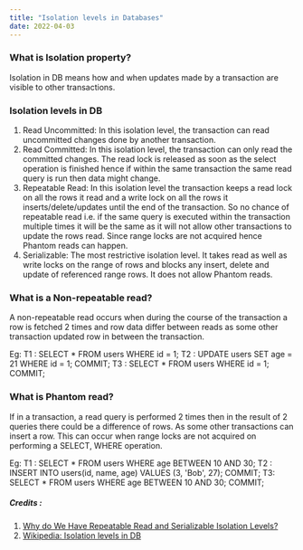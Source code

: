 ```yaml
---
title: "Isolation levels in Databases"
date: 2022-04-03
---
```


### What is Isolation property?
Isolation in DB means how and when updates made by a transaction are visible to other transactions.

### Isolation levels in DB
1. Read Uncommitted: In this isolation level, the transaction can read uncommitted changes done by another transaction.
2. Read Committed: In this isolation level, the transaction can only read the committed changes. The read lock is released as soon as the select operation is finished hence if within the same transaction the same read query is run then data might change.
3. Repeatable Read: In this isolation level the transaction keeps a read lock on all the rows it read and a write lock on all the rows it inserts/delete/updates until the end of the transaction. So no chance of repeatable read i.e. if the same query is executed within the transaction multiple times it will be the same as it will not allow other transactions to update the rows read. Since range locks are not acquired hence Phantom reads can happen.
4. Serializable: The most restrictive isolation level. It takes read as well as write locks on the range of rows and blocks any insert, delete and update of referenced range rows. It does not allow Phantom reads.

### What is a Non-repeatable read?
A non-repeatable read occurs when during the course of the transaction a row is fetched 2 times and row data differ between reads as some other transaction updated row in between the transaction.

Eg:
T1 : SELECT * FROM users WHERE id = 1;
T2 : UPDATE users SET age = 21 WHERE id = 1;
     COMMIT;
T3 : SELECT * FROM users WHERE id = 1;
     COMMIT;

### What is Phantom read? 
If in a transaction, a read query is performed 2 times then in the result of 2 queries there could be a difference of rows. As some other transactions can insert a row. This can occur when range locks are not acquired on performing a SELECT, WHERE operation.

Eg:
T1 : SELECT * FROM users WHERE age BETWEEN 10 AND 30;
T2 : INSERT INTO users(id, name, age) VALUES (3, 'Bob', 27);
     COMMIT;
T3: SELECT * FROM users WHERE age BETWEEN 10 AND 30;
     COMMIT;

##### Credits :  
1. [Why do We Have Repeatable Read and Serializable Isolation Levels?](https://www.youtube.com/watch?v=xR70UlE_xbo)
2. [Wikipedia: Isolation levels in DB](https://en.wikipedia.org/wiki/Isolation_(database_systems))
